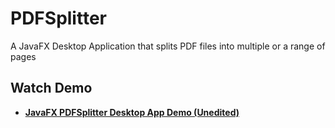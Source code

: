 # PDFSplitter
A JavaFX Desktop Application that splits PDF files into multiple or a range of pages

## Watch Demo

   * [__JavaFX PDFSplitter Desktop App Demo (Unedited)__](https://youtu.be/99ybrt7my20 "JavaFX PDFSplitter Desktop App Demo (Unedited)")
  
